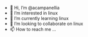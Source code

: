 - 👋 Hi, I’m @acampanellia
- 👀 I’m interested in linux
- 🌱 I’m currently learning linux
- 💞️ I’m looking to collaborate on linux
- 📫 How to reach me ...

<!---
acampanellia/acampanellia is a ✨ special ✨ repository because its `README.md` (this file) appears on your GitHub profile.
You can click the Preview link to take a look at your changes.
--->
